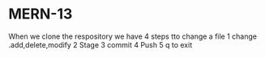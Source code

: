 # MERN-13
When we clone the respository we have 4 steps tto change a file
1 change
.add,delete,modify
2 Stage
3 commit 
4 Push 
5 q to exit
